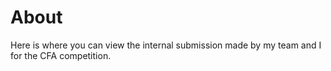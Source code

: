 # About 

Here is where you can view the internal submission made by my team and I for the CFA competition.
